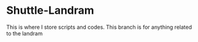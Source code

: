 # Shuttle-Landram
This is where I store scripts and codes.
This branch is for anything related to the landram

